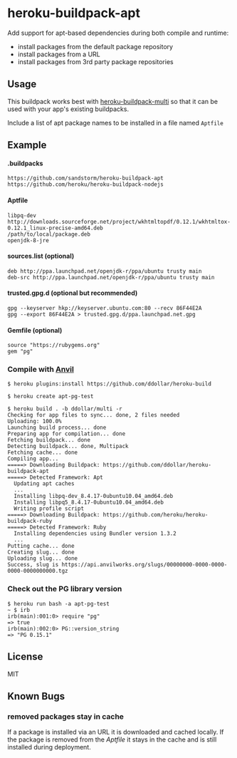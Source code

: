 # heroku-buildpack-apt

Add support for apt-based dependencies during both compile and runtime:
* install packages from the default package repository
* install packages from a URL
* install packages from 3rd party package repositories

## Usage

This buildpack works best with [heroku-buildpack-multi](https://github.com/sandstorm/heroku-buildpack-multi) so that it can be used with your app's existing buildpacks.

Include a list of apt package names to be installed in a file named `Aptfile`

## Example

#### .buildpacks

    https://github.com/sandstorm/heroku-buildpack-apt
    https://github.com/heroku/heroku-buildpack-nodejs

#### Aptfile

    libpq-dev
    http://downloads.sourceforge.net/project/wkhtmltopdf/0.12.1/wkhtmltox-0.12.1_linux-precise-amd64.deb
    /path/to/local/package.deb
    openjdk-8-jre

#### sources.list (optional)

    deb http://ppa.launchpad.net/openjdk-r/ppa/ubuntu trusty main
    deb-src http://ppa.launchpad.net/openjdk-r/ppa/ubuntu trusty main

#### trusted.gpg.d (optional but recommended)

    gpg --keyserver hkp://keyserver.ubuntu.com:80 --recv 86F44E2A
    gpg --export 86F44E2A > trusted.gpg.d/ppa.launchpad.net.gpg

#### Gemfile (optional)

    source "https://rubygems.org"
    gem "pg"
    
### Compile with [Anvil](https://github.com/ddollar/anvil-cli)

    $ heroku plugins:install https://github.com/ddollar/heroku-build
    
    $ heroku create apt-pg-test
    
    $ heroku build . -b ddollar/multi -r 
    Checking for app files to sync... done, 2 files needed
    Uploading: 100.0%
    Launching build process... done
    Preparing app for compilation... done
    Fetching buildpack... done
    Detecting buildpack... done, Multipack
    Fetching cache... done
    Compiling app...
    =====> Downloading Buildpack: https://github.com/ddollar/heroku-buildpack-apt
    =====> Detected Framework: Apt
      Updating apt caches
      ...
      Installing libpq-dev_8.4.17-0ubuntu10.04_amd64.deb
      Installing libpq5_8.4.17-0ubuntu10.04_amd64.deb
      Writing profile script
    =====> Downloading Buildpack: https://github.com/heroku/heroku-buildpack-ruby
    =====> Detected Framework: Ruby
      Installing dependencies using Bundler version 1.3.2
      ...
    Putting cache... done
    Creating slug... done
    Uploading slug... done
    Success, slug is https://api.anvilworks.org/slugs/00000000-0000-0000-0000-0000000000.tgz

### Check out the PG library version

    $ heroku run bash -a apt-pg-test
    ~ $ irb
    irb(main):001:0> require "pg"
    => true
    irb(main):002:0> PG::version_string
    => "PG 0.15.1"

## License

MIT

## Known Bugs

### removed packages stay in cache

If a package is installed via an URL it is downloaded and cached locally.
If the package is removed from the *Aptfile* it stays in the cache and is still installed during deployment.

